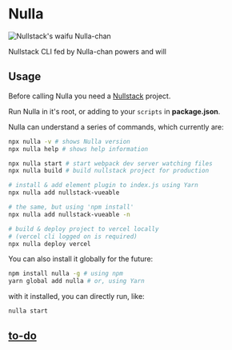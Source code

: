 # Nulla

![Nullstack's waifu Nulla-chan](https://raw.githubusercontent.com/nullstack/nullstack.github.io/7e47095fb480fc4ae62089501e782a836eae764d/public/nullachan.png)

Nullstack CLI fed by Nulla-chan powers and will

## Usage

Before calling Nulla you need a [Nullstack](https://nullstack.app) project.

Run Nulla in it's root, or adding to your `scripts` in **package.json**.

Nulla can understand a series of commands, which currently are:

```sh
npx nulla -v # shows Nulla version
npx nulla help # shows help information

npx nulla start # start webpack dev server watching files
npx nulla build # build nullstack project for production

# install & add element plugin to index.js using Yarn
npx nulla add nullstack-vueable

# the same, but using 'npm install'
npx nulla add nullstack-vueable -n

# build & deploy project to vercel locally
# (vercel cli logged on is required)
npx nulla deploy vercel
```

You can also install it globally for the future:

```sh
npm install nulla -g # using npm
yarn global add nulla # or, using Yarn
```

with it installed, you can directly run, like:

```sh
nulla start
```

## [to-do](https://github.com/GuiDevloper/nulla/issues/1)
